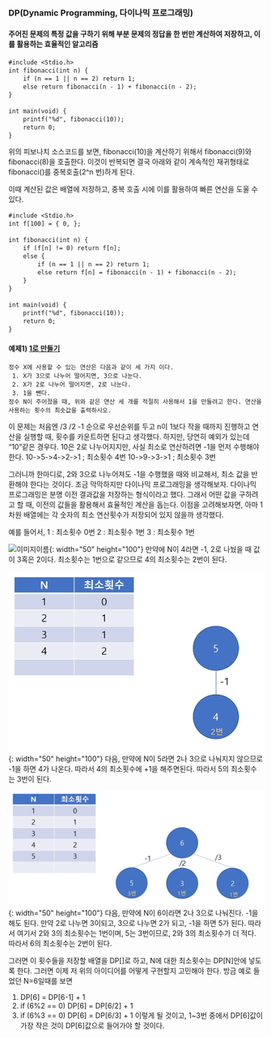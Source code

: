 ### DP(Dynamic Programming, 다이나믹 프로그래밍)
#### 주어진 문제의 특정 값을 구하기 위해 부분 문제의 정답을 한 번만 계산하여 저장하고, 이를 활용하는 효율적인 알고리즘

    #include <Stdio.h>
    int fibonacci(int n) {
    	if (n == 1 || n == 2) return 1;
    	else return fibonacci(n - 1) + fibonacci(n - 2);
    }

    int main(void) {
	    printf("%d", fibonacci(10));
	    return 0;
    }
    
위의 피보나치 소스코드를 보면, fibonacci(10)을 계산하기 위해서 fibonacci(9)와 fibonacci(8)을 호출한다. 
이것이 반복되면 결국 아래와 같이 계속적인 재귀형태로 fibonacci()를 중복호출(2^n 번)하게 된다.

이때 계산된 값은 배열에 저장하고, 중복 호출 시에 이를 활용하여 빠른 연산을 도울 수 있다.

    #include <Stdio.h>
    int f[100] = { 0, };

    int fibonacci(int n) {
    	if (f[n] != 0) return f[n];
    	else {
	    	if (n == 1 || n == 2) return 1;
    		else return f[n] = fibonacci(n - 1) + fibonacci(n - 2);
    	}
    }

    int main(void) {
    	printf("%d", fibonacci(10));
    	return 0;
    }


#### 예제1) [1로 만들기](https://www.acmicpc.net/problem/1463)
    정수 X에 사용할 수 있는 연산은 다음과 같이 세 가지 이다.
     1. X가 3으로 나누어 떨어지면, 3으로 나눈다.
     2. X가 2로 나누어 떨어지면, 2로 나눈다.
     3. 1을 뺀다.
    정수 N이 주어졌을 때, 위와 같은 연산 세 개를 적절히 사용해서 1을 만들려고 한다. 연산을 사용하는 횟수의 최솟값을 출력하시오.

이 문제는 처음엔 /3 /2 -1 순으로 우선순위를 두고 n이 1보다 작을 때까지 진행하고 연산을 실행할 때, 횟수를 카운트하면 된다고 생각했다.
하지만, 당연히 예외가 있는데 “10”같은 경우다. 10은 2로 나누어지지만, 사실 최소로 연산하려면 -1을 먼저 수행해야 한다.
10->5->4->2->1 ; 최소횟수 4번
10->9->3->1 ; 최소횟수 3번

그러니까 한마디로, 2와 3으로 나누어져도 -1을 수행했을 때와 비교해서, 최소 값을 반환해야 한다는 것이다. 조금 막막하지만 다이나믹 프로그래밍을 생각해보자.
다이나믹 프로그래밍은 분명 이전 결과값을 저장하는 형식이라고 했다. 그래서 어떤 값을 구하려고 할 때, 이전의 값들을 활용해서 효율적인 계산을 돕는다. 이점을 고려해보자면, 아마 1차원 배열에는 각 숫자의 최소 연산횟수가 저장되어 있지 않을까 생각했다.

예를 들어서,
1 : 최소횟수 0번
2 : 최소횟수 1번
3 : 최소횟수 1번

![이미지이름](./img/1.jpg/50x100){: width="50" height="100"}
만약에 N이 4라면 -1, 2로 나눴을 때 값이 3혹은 2이다. 최소횟수는 1번으로 같으므로 4의 최소횟수는 2번이 된다.

![이미지이름](./img/2.jpg){: width="50" height="100"}
다음, 만약에 N이 5라면 2나 3으로 나눠지지 않으므로 -1을 하면 4가 나온다. 따라서 4의 최소횟수에 +1을 해주면된다. 따라서 5의 최소횟수는 3번이 된다.

![이미지이름](./img/3.jpg){: width="50" height="100"}
다음, 만약에 N이 6이라면 2나 3으로 나눠진다. -1을 해도 된다. 만약 2로 나누면 3이되고, 3으로 나누면 2가 되고, -1을 하면 5가 된다. 따라서 여기서 2와 3의 최소횟수는 1번이며, 5는 3번이므로, 2와 3의 최소횟수가 더 적다. 따라서 6의 최소횟수는 2번이 된다.

그러면 이 횟수들을 저장할 배열을 DP[]로 하고, N에 대한 최소횟수는 DP[N]안에 넣도록 한다. 그러면 이제 저 위의 아이디어를 어떻게 구현할지 고민해야 한다. 방금 예로 들었던 N=6일때를 보면
1) DP[6] = DP[6-1] + 1 
2) if (6%2 == 0) DP[6] = DP[6/2] + 1
3) if (6%3 == 0) DP[6] = DP[6/3] + 1
이렇게 될 것이고, 1~3번 중에서 DP[6]값이 가장 작은 것이 DP[6]값으로 들어가야 할 것이다.
